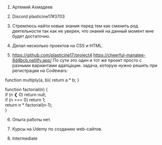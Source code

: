 1. Артемий Ахмадеев

2. Discord plasticine17#3703

3. Стремлюсь найти новые знания перед тем как сменить род деятельности так как не уверен, что знаний на данный момент мне будет достаточно.

4. Делал несколько проектов на CSS и HTML.

5. https://github.com/plasticine17/project4 https://cheerful-manatee-8d4bcb.netlify.app/ По сути это один и тот же проект просто с разными вариантами адапцации. задача, которую нужно решить при регистрации на Codewars:

function multiply(a, b){ return a * b; }

function factorial(n) { <br> 
 if (n ❮ 0) return null; <br>
 if (n === 0) return 1; <br>
 return n * factorial(n-1); <br>
}

6. Опыта работы нет.

7. Курсы на Udemy по созданию web-сайтов.
8. Intermediate
